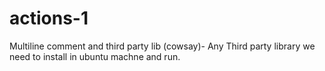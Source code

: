 # actions-1
Multiline comment and third party lib (cowsay)- 
    Any Third party library we need to install in ubuntu machne and run.